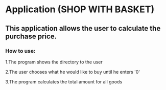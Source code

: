 Application (SHOP WITH BASKET)
=====================
This application allows the user to calculate the purchase price.
-----------------------------------

### How to use:

1.The program shows the directory to the user

2.The user chooses what he would like to buy until he enters '0'

3.The program calculates the total amount for all goods
